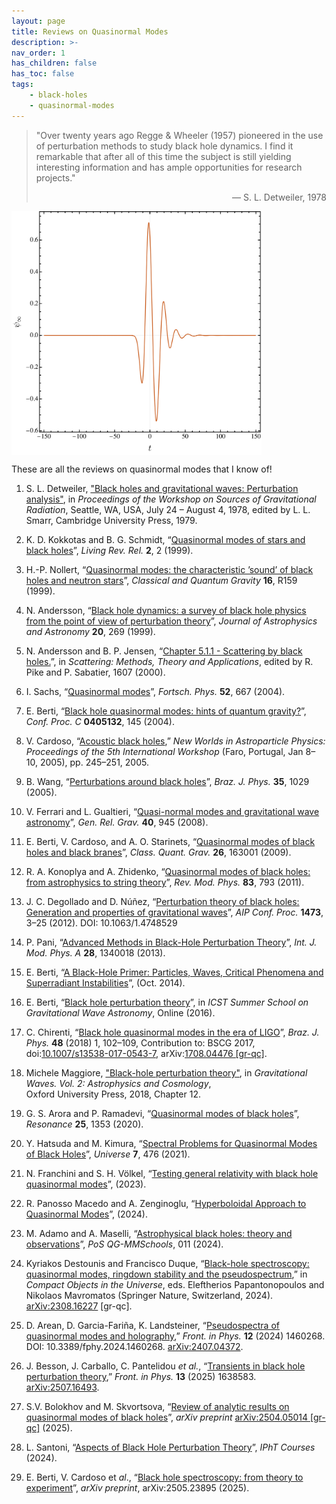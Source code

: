 ```yaml
---
layout: page
title: Reviews on Quasinormal Modes
description: >-
nav_order: 1
has_children: false
has_toc: false
tags:
    - black-holes
    - quasinormal-modes
---
```

> "Over twenty years ago Regge & Wheeler (1957) pioneered in the use of perturbation methods to study black hole dynamics. I find it remarkable that after all of this time the subject is still yielding interesting information and has ample opportunities for research projects."
>
> <div align="right">— S. L. Detweiler, 1978</div>

<img src="/assets/images/ringdownl2s2.png" align="middle" title="For Whom The Bell Tolls: Quasinormal Mode Riningdown" width="400"  />


These are all the reviews on quasinormal modes that I know of!

1. S. L. Detweiler, ["Black holes and gravitational waves: Perturbation analysis"](https://inspirehep.net/literature/1282516), in *Proceedings of the Workshop on Sources of Gravitational Radiation*, Seattle, WA, USA, July 24 – August 4, 1978, edited by L. L. Smarr, Cambridge University Press, 1979.
1. K. D. Kokkotas and B. G. Schmidt, “[Quasinormal modes of stars and black holes](https://inspirehep.net/literature/507420)”, *Living Rev. Rel.* **2**, 2 (1999).
2. H.-P. Nollert, “[Quasinormal modes: the characteristic ’sound’ of black holes and neutron stars](https://inspirehep.net/literature/502903)”, *Classical and Quantum Gravity* **16**, R159 (1999).
3. N. Andersson, “[Black hole dynamics: a survey of black hole physics from the point of view of perturbation theory](https://ui.adsabs.harvard.edu/abs/1999JApA...20..269A)”, *Journal of Astrophysics and Astronomy* **20**, 269 (1999).
4. N. Andersson and B. P. Jensen, “[Chapter 5.1.1 - Scattering by black holes.](https://inspirehep.net/literature/536422)”, in *Scattering: Methods, Theory and Applications*, edited by R. Pike and P. Sabatier, 1607 (2000).
5. I. Sachs, “[Quasinormal modes](https://inspirehep.net/literature/636387)”, *Fortsch. Phys.* **52**, 667 (2004).
6. E. Berti, “[Black hole quasinormal modes: hints of quantum gravity?](https://inspirehep.net/literature/663605)”, *Conf. Proc. C* **0405132**, 145 (2004).
7. V. Cardoso, “[Acoustic black holes](ttps://inspirehep.net/literature/678024),” *New Worlds in Astroparticle Physics: Proceedings of the 5th International Workshop* (Faro, Portugal, Jan 8–10, 2005), pp. 245–251, 2005. 

7. B. Wang, “[Perturbations around black holes](https://inspirehep.net/literature/698774)”, *Braz. J. Phys.* **35**, 1029 (2005).
8. V. Ferrari and L. Gualtieri, “[Quasi-normal modes and gravitational wave astronomy](https://inspirehep.net/literature/759964)”, *Gen. Rel. Grav.* **40**, 945 (2008).
9. E. Berti, V. Cardoso, and A. O. Starinets, “[Quasinormal modes of black holes and black branes](https://inspirehep.net/literature/820791)”, *Class. Quant. Grav.* **26**, 163001 (2009).
10. R. A. Konoplya and A. Zhidenko, “[Quasinormal modes of black holes: from astrophysics to string theory](https://inspirehep.net/literature/890235)”, *Rev. Mod. Phys.* **83**, 793 (2011).
11. J. C. Degollado and D. Núñez, “[Perturbation theory of black holes: Generation and properties of gravitational waves](https://inspirehep.net/literature/1185908)”, *AIP Conf. Proc.* **1473**, 3–25 (2012). DOI: 10.1063/1.4748529
12. P. Pani, “[Advanced Methods in Black-Hole Perturbation Theory](https://inspirehep.net/literature/1236055)”, *Int. J. Mod. Phys. A* **28**, 1340018 (2013).
13. E. Berti, “[A Black-Hole Primer: Particles, Waves, Critical Phenomena and Superradiant Instabilities](https://inspirehep.net/literature/1322543)”, (Oct. 2014).
14. E. Berti, “[Black hole perturbation theory](https://www.icts.res.in/event/page/3071)”, in *ICST Summer School on Gravitational Wave Astronomy*, Online (2016).
15. C. Chirenti, “[Black hole quasinormal modes in the era of LIGO](https://inspirehep.net/literature/1616071)”, *Braz. J. Phys.* **48** (2018) 1, 102–109, Contribution to: BSCG 2017, doi:[10.1007/s13538-017-0543-7](https://doi.org/10.1007/s13538-017-0543-7), arXiv:[1708.04476 [gr-qc]](https://arxiv.org/abs/1708.04476).

16. Michele Maggiore, ["Black-hole perturbation theory"](https://inspirehep.net/literature/1664982), in *Gravitational Waves. Vol. 2: Astrophysics and Cosmology*,  
  Oxford University Press, 2018, Chapter 12.

15. G. S. Arora and P. Ramadevi, “[Quasinormal modes of black holes](https://link.springer.com/article/10.1007/s12045-020-1056-1)”, *Resonance* **25**, 1353 (2020).
16. Y. Hatsuda and M. Kimura, “[Spectral Problems for Quasinormal Modes of Black Holes](https://inspirehep.net/literature/1980772)”, *Universe* **7**, 476 (2021).
17. N. Franchini and S. H. Völkel, “[Testing general relativity with black hole quasinormal modes](https://inspirehep.net/literature/2656246)”, (2023).
18. R. Panosso Macedo and A. Zenginoglu, “[Hyperboloidal Approach to Quasinormal Modes](https://inspirehep.net/literature/2829741)”, (2024).
19. M. Adamo and A. Maselli, “[Astrophysical black holes: theory and observations](https://inspirehep.net/literature/2718807)”, *PoS QG-MMSchools*, 011 (2024).
20. Kyriakos Destounis and Francisco Duque, “[Black-hole spectroscopy: quasinormal modes, ringdown stability and the pseudospectrum](https://inspirehep.net/literature/2692457),” in *Compact Objects in the Universe*, eds. Eleftherios Papantonopoulos and Nikolaos Mavromatos (Springer Nature, Switzerland, 2024). [arXiv:2308.16227](https://arxiv.org/abs/2308.16227) [gr-qc].
21. D. Arean, D. Garcia-Fariña, K. Landsteiner, “[Pseudospectra of quasinormal modes and holography](https://inspirehep.net/literature/2804852),” *Front. in Phys.* **12** (2024) 1460268. DOI: 10.3389/fphy.2024.1460268. [arXiv:2407.04372](https://arxiv.org/abs/2407.04372).

21. J. Besson, J. Carballo, C. Pantelidou *et al.*, “[Transients in black hole perturbation theory](https://inspirehep.net/literature/2953013),” *Front. in Phys.* **13** (2025) 1638583. [arXiv:2507.16493](https://arxiv.org/abs/2507.16493).

22. S.V. Bolokhov and M. Skvortsova, “[Review of analytic results on quasinormal modes of black holes](https://inspirehep.net/literature/2908699)”, *arXiv preprint* [arXiv:2504.05014 [gr-qc]](https://arxiv.org/abs/2504.05014) (2025).

20. L. Santoni, “[Aspects of Black Hole Perturbation Theory](https://courses.ipht.fr/?q=en/node/320)”, *IPhT Courses* (2024).
21. E. Berti, V. Cardoso et *al*., “[Black hole spectroscopy: from theory to experiment](https://inspirehep.net/literature/2927078)”, *arXiv preprint*, arXiv:2505.23895 (2025).

